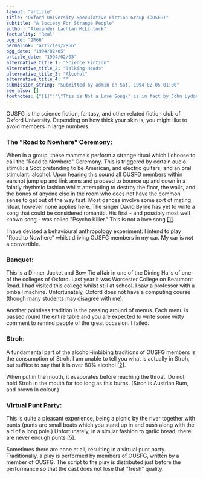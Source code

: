 ```yaml
---
layout: "article"
title: "Oxford University Speculative Fiction Group (OUSFG)"
subtitle: "A Society For Strange People"
author: "Alexander Lachlan McLintock"
factuality: "Real"
pgg_id: "2R66"
permalink: "articles/2R66"
pgg_date: "1994/02/05"
article_date: "1994/02/05"
alternative_title_1: "Science Fiction"
alternative_title_2: "Talking Heads"
alternative_title_3: "Alcohol"
alternative_title_4: ""
submission_string: "Submitted by admin on Sat, 1994-02-05 01:00"
see_also: []
footnotes: {"[1]":"\"This is Not a Love Song\" is in fact by John Lydon of Public Image Limited - ex of the Sex Pistols.","[2]":"80% alcohol classes Stroh as a dangerous drug in the UK, and so I would like to point out that no member of OUSFG drinks Stroh in the UK, but only in those countries in which it is legal. This of course results in large numbers of backpacking holidays to Europe...","[3]":"Abbey Road, by the Beatles.","[4]":"It is fun reading the footnotes, isn't it?","[5]":"This is derived from a quote by Alex Stewart, science fiction author, who once told me \"There is never enough garlic bread.\" I feel he spoke a truth."}
---
```

<div>
<p>OUSFG is the science fiction, fantasy, and other related fiction club of Oxford University. Depending on how thick your skin is, you might like to avoid members in large numbers.</p>
<h3>The "Road to Nowhere" Ceremony:</h3>
<p>When in a group, these mammals perform a strange ritual which I choose to call the "Road to Nowhere" Ceremony. This is triggered by certain audio stimuli: a Scot pretending to be American, and electric guitars; and an oral stimulant: alcohol. Upon hearing this sound all OUSFG members within earshot jump up and link arms and proceed to bounce up and down in a faintly rhythmic fashion whilst attempting to destroy the floor, the walls, and the bones of anyone else in the room who does not have the common sense to get out of the way fast. Most dances involve some sort of mating ritual, however none applies here. The singer David Byrne has yet to write a song that could be considered romantic. His first - and possibly most well known song - was called "Psycho Killer." This is not a love song <a href="#footnotes.1" class="footnote-link">[1]</a>.</p>
<p>I have devised a behavioural anthropology experiment: I intend to play "Road to Nowhere" whilst driving OUSFG members in my car. My car is <em>not</em> a convertible.</p>
<h3>Banquet:</h3>
<p>This is a Dinner Jacket and Bow Tie affair in one of the Dining Halls of one of the colleges of Oxford. Last year it was Worcester College on Beaumont Road. I had visited this college whilst still at school. I saw a professor with a pinball machine. Unfortunately, Oxford does not have a computing course (though many students may disagree with me).</p>
<p>Another pointless tradition is the passing around of menus. Each menu is passed round the entire table and you are expected to write some witty comment to remind people of the great occasion. I failed.</p>
<h3>Stroh:</h3>
<p>A fundamental part of the alcohol-imbibing traditions of OUSFG members is the consumption of Stroh. I am unable to tell you what is actually in Stroh, but suffice to say that it is over 80% alcohol <a href="#footnotes.2" class="footnote-link">[2]</a>.</p>
<p>When put in the mouth, it evaporates before reaching the throat. Do not hold Stroh in the mouth for too long as this burns. (Stroh is Austrian Rum, and brown in colour.)</p>
<h3>Virtual Punt Party:</h3>
<p>This is quite a pleasant experience, being a picnic by the river together with punts (punts are small boats which you stand up in and push along with the aid of a long pole.) Unfortunately, in a similar fashion to garlic bread, there are never enough punts <a href="#footnotes.5" class="footnote-link">[5]</a>.</p>
<p>Sometimes there are none at all, resulting in a virtual punt party. Traditionally, a play is performed by members of OUSFG, written by a member of OUSFG. The script to the play is distributed just before the performance so that the cast does not lose that "fresh" quality.</p>
</div>
